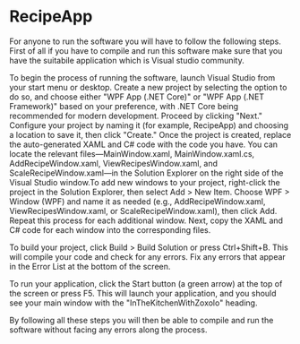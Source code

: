 # RecipeApp
For anyone to run the software you will have to follow the following steps.
 First of all if you have to compile and run this software make sure that you have the suitabile application which is Visual studio community.
 
 To begin the process of running the software, launch Visual Studio from your start menu or desktop. Create a new project by selecting the option to do so, and choose either "WPF App (.NET Core)" or "WPF App (.NET Framework)" based on your preference, with .NET Core being recommended for modern development. Proceed by clicking "Next." Configure your project by naming it (for example, RecipeApp) and choosing a location to save it, then click "Create." Once the project is created, replace the auto-generated XAML and C# code with the code you have. You can locate the relevant files—MainWindow.xaml, MainWindow.xaml.cs, AddRecipeWindow.xaml, ViewRecipesWindow.xaml, and ScaleRecipeWindow.xaml—in the Solution Explorer on the right side of the Visual Studio window.To add new windows to your project, right-click the project in the Solution Explorer, then select Add > New Item. Choose WPF > Window (WPF) and name it as needed (e.g., AddRecipeWindow.xaml, ViewRecipesWindow.xaml, or ScaleRecipeWindow.xaml), then click Add. Repeat this process for each additional window. Next, copy the XAML and C# code for each window into the corresponding files.

To build your project, click Build > Build Solution or press Ctrl+Shift+B. This will compile your code and check for any errors. Fix any errors that appear in the Error List at the bottom of the screen.

To run your application, click the Start button (a green arrow) at the top of the screen or press F5. This will launch your application, and you should see your main window with the "InTheKitchenWithZoxolo" heading.


By following all these steps you will then be able to compile and run the software without facing any errors along the process.
